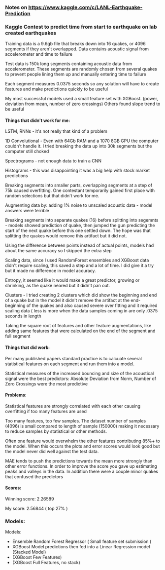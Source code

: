 ### Notes on https://www.kaggle.com/c/LANL-Earthquake-Prediction 

### Kaggle Contest to predict time from start to earthquake on lab created earthquakes


Training data is a 9.6gb file that breaks down into 16 quakes, or 4096 segments if they aren't overlapped. Data contains acoustic signal from accelerometer and time to failure


Test data is 150k long segments containing acoustic data from accelerometer. These segments are randomly chosen from 
several quakes to prevent people lining them up and manually entering time to failure


Each segment measures 0.0375 seconds so any solution will have to create features and make predictions quickly to be useful

My most successful models used a small feature set with XGBoost. (power, deviation from mean, number of zero crossings)
Others found slope trend to be useful

#### Things that didn't work for me:
LSTM, RNNs - it's not really that kind of a problem

1D Convolutional - Even with 64Gb RAM and a 1070 8GB GPU the computer couldn't handle it. I tried breaking the 
	data up into 30k segments but the computer still choked

Spectrograms - not enough data to train a CNN

Histograms - this was disappointing it was a big help with stock market predictions

Breaking segments into smaller parts, overlapping segments at a step of 75k caused overfitting. One contestant temporarily gained first place with random selections but that didn't work for me.

Augmenting data by: adding 1% noise to unscaled acoustic data - model answers were terrible

Breaking segments into separate quakes (16) before splitting into segemnts - models showed prediction of quake, then jumped the gun predicting the start of the next quake before this one settled down. The hope was that splitting the quakes would remove this artifact but it did not.

Using the difference between points instead of actual points, models had about the same accuracy so I skipped the extra step

Scaling data, since I used RandomForest ensembles and XGBoost data didn't require scaling, this saved a step and a lot of time. I did give it a try but it made no difference in model accuracy.

Entropy, it seemed like it would make a great predictor, growing or shrinking, as the quake neared but it didn't pan out.

Clusters - I tried creating 2 clusters which did show the beginning and end of a quake but in the model it didn't remove the artifact at the end-beginning of the quakes and also caused severe over fitting and it required scaling data ( less is more when the data samples coming in are only .0375 seconds in length

Taking the square root of features and other feature augmentations, like adding same features that were calculated on the end of the segment and full segment





#### Things that did work:
Per many published papers standard practice is to calcuate several statistical features on each segment and run them into a model.

Statistical measures of the increased bouncing and size of the acoustical signal were the best predictors: Absolute Deviation from Norm, Number of Zero Crossings were the most predictive



#### Problems:
Statistical features are strongly correlated with each other causing overfitting if too many features are used

Too many features, too few samples. The dataset number of samples (4096) is small compared to length of sample (150000) making it necessary to reduce samples by statistical or other methods. 

Often one feature would overwhelm the other features contributing 85%+ to the model. When this occurs the plots and error scores would look good but the model never did well against the test data.

MAE tends to push the predictions towards the mean more strongly than other error functions. In order to improve the score you gave up estimating peaks and valleys in the data. In addition there were a couple minor quakes that confused the predictors


#### Scores:
Winning score: 2.26589

My score: 2.56844 ( top 27% ) 

### Models:
Models: 
- Ensemble Random Forest Regressor ( Small feature set submission )
- XGBoost Model predictions then fed into a Linear Regression model (Stacked Model)
- (XGBoost Few Features)
- (XGBoost Full Features, no stack)







